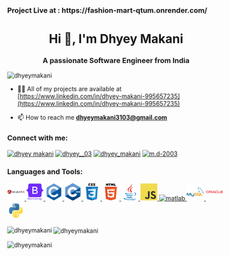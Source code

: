 <h3>Project Live at : https://fashion-mart-qtum.onrender.com/</h3>
<h1 align="center">Hi 👋, I'm Dhyey Makani</h1>
<h3 align="center">A passionate Software Engineer from India</h3>

<p align="left"> <img src="https://komarev.com/ghpvc/?username=dhyeymakani&label=Profile%20views&color=0e75b6&style=flat" alt="dhyeymakani" /> </p>

- 👨‍💻 All of my projects are available at [https://www.linkedin.com/in/dhyey-makani-995657235](https://www.linkedin.com/in/dhyey-makani-995657235)

- 📫 How to reach me **dhyeymakani3103@gmail.com**

<h3 align="left">Connect with me:</h3>
<p align="left">
<a href="https://www.linkedin.com/in/dhyey-makani-995657235" target="blank"><img align="center" src="https://raw.githubusercontent.com/rahuldkjain/github-profile-readme-generator/master/src/images/icons/Social/linked-in-alt.svg" alt="dhyey makani" height="30" width="40" /></a>
<a href="https://instagram.com/dhyey__03" target="blank"><img align="center" src="https://raw.githubusercontent.com/rahuldkjain/github-profile-readme-generator/master/src/images/icons/Social/instagram.svg" alt="dhyey__03" height="30" width="40" /></a>
<a href="https://www.codechef.com/users/dhyey_makani" target="blank"><img align="center" src="https://cdn.jsdelivr.net/npm/simple-icons@3.1.0/icons/codechef.svg" alt="dhyey_makani" height="30" width="40" /></a>
<a href="https://codeforces.com/profile/m.d-2003" target="blank"><img align="center" src="https://raw.githubusercontent.com/rahuldkjain/github-profile-readme-generator/master/src/images/icons/Social/codeforces.svg" alt="m.d-2003" height="30" width="40" /></a>
</p>

<h3 align="left">Languages and Tools:</h3>
<p align="left"> <a href="https://angular.io" target="_blank" rel="noreferrer"> <img src="https://raw.githubusercontent.com/devicons/devicon/master/icons/angularjs/angularjs-original-wordmark.svg" alt="angularjs" width="40" height="40"/> </a> <a href="https://getbootstrap.com" target="_blank" rel="noreferrer"> <img src="https://raw.githubusercontent.com/devicons/devicon/master/icons/bootstrap/bootstrap-plain-wordmark.svg" alt="bootstrap" width="40" height="40"/> </a> <a href="https://www.cprogramming.com/" target="_blank" rel="noreferrer"> <img src="https://raw.githubusercontent.com/devicons/devicon/master/icons/c/c-original.svg" alt="c" width="40" height="40"/> </a> <a href="https://www.w3schools.com/cpp/" target="_blank" rel="noreferrer"> <img src="https://raw.githubusercontent.com/devicons/devicon/master/icons/cplusplus/cplusplus-original.svg" alt="cplusplus" width="40" height="40"/> </a> <a href="https://www.w3schools.com/css/" target="_blank" rel="noreferrer"> <img src="https://raw.githubusercontent.com/devicons/devicon/master/icons/css3/css3-original-wordmark.svg" alt="css3" width="40" height="40"/> </a> <a href="https://www.w3.org/html/" target="_blank" rel="noreferrer"> <img src="https://raw.githubusercontent.com/devicons/devicon/master/icons/html5/html5-original-wordmark.svg" alt="html5" width="40" height="40"/> </a> <a href="https://www.java.com" target="_blank" rel="noreferrer"> <img src="https://raw.githubusercontent.com/devicons/devicon/master/icons/java/java-original.svg" alt="java" width="40" height="40"/> </a> <a href="https://developer.mozilla.org/en-US/docs/Web/JavaScript" target="_blank" rel="noreferrer"> <img src="https://raw.githubusercontent.com/devicons/devicon/master/icons/javascript/javascript-original.svg" alt="javascript" width="40" height="40"/> </a> <a href="https://www.mathworks.com/" target="_blank" rel="noreferrer"> <img src="https://upload.wikimedia.org/wikipedia/commons/2/21/Matlab_Logo.png" alt="matlab" width="40" height="40"/> </a> <a href="https://www.mysql.com/" target="_blank" rel="noreferrer"> <img src="https://raw.githubusercontent.com/devicons/devicon/master/icons/mysql/mysql-original-wordmark.svg" alt="mysql" width="40" height="40"/> </a> <a href="https://www.oracle.com/" target="_blank" rel="noreferrer"> <img src="https://raw.githubusercontent.com/devicons/devicon/master/icons/oracle/oracle-original.svg" alt="oracle" width="40" height="40"/> </a> <a href="https://www.python.org" target="_blank" rel="noreferrer"> <img src="https://raw.githubusercontent.com/devicons/devicon/master/icons/python/python-original.svg" alt="python" width="40" height="40"/> </a> </p>

<p><img align="left" src="https://github-readme-stats.vercel.app/api/top-langs?username=dhyeymakani&show_icons=true&locale=en&layout=compact" alt="dhyeymakani" /></p>

<p>&nbsp;<img align="center" src="https://github-readme-stats.vercel.app/api?username=dhyeymakani&show_icons=true&locale=en" alt="dhyeymakani" /></p>

<p><img align="center" src="https://github-readme-streak-stats.herokuapp.com/?user=dhyeymakani&" alt="dhyeymakani" /></p>
